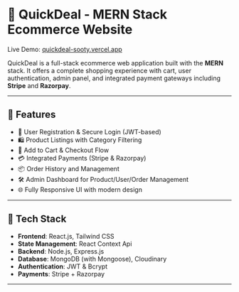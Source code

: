 # 🛒 QuickDeal - MERN Stack Ecommerce Website

Live Demo: [quickdeal-sooty.vercel.app](https://quickdeal-sooty.vercel.app/)

QuickDeal is a full-stack ecommerce web application built with the **MERN** stack. It offers a complete shopping experience with cart, user authentication, admin panel, and integrated payment gateways including **Stripe** and **Razorpay**.

---

## 🚀 Features

- 👤 User Registration & Secure Login (JWT-based)
- 🛍 Product Listings with Category Filtering
- 🛒 Add to Cart & Checkout Flow
- 💳 Integrated Payments (Stripe & Razorpay)
- 📦 Order History and Management
- 🛠 Admin Dashboard for Product/User/Order Management
- 🌐 Fully Responsive UI with modern design

---

## 🧰 Tech Stack

- **Frontend**: React.js, Tailwind CSS
- **State Management**: React Context Api
- **Backend**: Node.js, Express.js
- **Database**: MongoDB (with Mongoose), Cloudinary
- **Authentication**: JWT & Bcrypt
- **Payments**: Stripe + Razorpay

---


